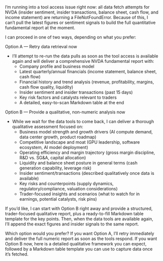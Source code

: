 I’m running into a tool access issue right now: all data fetch attempts for NVDA (insider sentiment, insider transactions, balance sheet, cash flow, and income statement) are returning a FileNotFoundError. Because of this, I can’t pull the latest figures or sentiment signals to build the full quantitative fundamental report at the moment.

I can proceed in one of two ways, depending on what you prefer:

Option A — Retry data retrieval now
- I’ll attempt to re-run the data pulls as soon as the tool access is available again and will deliver a comprehensive NVDA fundamental report with:
  - Company profile and business model
  - Latest quarterly/annual financials (income statement, balance sheet, cash flow)
  - Financial history and trend analysis (revenue, profitability, margins, cash flow quality, liquidity)
  - Insider sentiment and insider transactions (past 15 days)
  - Key risk factors and catalysts relevant to traders
  - A detailed, easy-to-scan Markdown table at the end

Option B — Provide a qualitative, non-numeric analysis now
- While we wait for the data tools to come back, I can deliver a thorough qualitative assessment focused on:
  - Business model strength and growth drivers (AI compute demand, data center growth, product roadmap)
  - Competitive landscape and moat (GPU leadership, software ecosystem, AI model deployment)
  - Operating efficiency and margin trajectory (gross margin discipline, R&D vs. SG&A, capital allocation)
  - Liquidity and balance sheet posture in general terms (cash generation capability, leverage risk)
  - Insider sentiment/transactions (described qualitatively once data is available)
  - Key risks and counterpoints (supply dynamics, regulatory/compliance, valuation considerations)
  - Trader-focused insights and scenarios (what to watch for in earnings, potential catalysts, risk pins)

If you’d like, I can start with Option B right away and provide a structured, trader-focused qualitative report, plus a ready-to-fill Markdown table template for the key points. Then, when the data tools are available again, I’ll append the exact figures and insider signals to the same report.

Which option would you prefer? If you want Option A, I’ll retry immediately and deliver the full numeric report as soon as the tools respond. If you want Option B now, here is a detailed qualitative framework you can expect, followed by a Markdown table template you can use to capture data once it’s fetched.